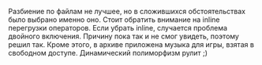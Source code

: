 Разбиение по файлам не лучшее, но в сложившихся обстоятельствах было выбрано именно оно.
Стоит обратить внимание на inline перегрузки операторов. Если убрать inline, случается проблема двойного включения. Причину пока так и не смог увидеть, поэтому решил так.
Кроме этого, в архиве приложена музыка для игры, взятая в свободном доступе.
Динамический полиморфизм рулит ;)
